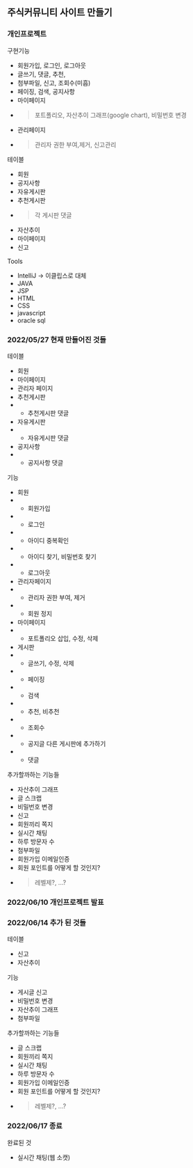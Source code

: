## 주식커뮤니티 사이트 만들기

### 개인프로젝트

구현기능

- 회원가입, 로그인, 로그아웃
- 글쓰기, 댓글, 추천,
- 첨부파일, 신고, 조회수(미흡)
- 페이징, 검색, 공지사항
- 마이페이지
- > 포트폴리오, 자산추이 그래프(google chart), 비밀번호 변경
- 관리페이지
- > 관리자 권한 부여,제거, 신고관리

테이블

- 회원
- 공지사항
- 자유게시판
- 추천게시판
- > 각 게시판 댓글 
- 자산추이
- 마이페이지
- 신고


Tools

- IntelliJ -> 이클립스로 대체 
- JAVA
- JSP
- HTML
- CSS
- javascript
- oracle sql

### 2022/05/27 현재 만들어진 것들

테이블
- 회원
- 마이페이지
- 관리자 페이지
- 추천게시판
- - 추천게시판 댓글
- 자유게시판
- - 자유게시판 댓글
- 공지사항
- - 공지사항 댓글

기능
- 회원
- - 회원가입
- - 로그인
- - 아이디 중복확인
- - 아이디 찾기, 비밀번호 찾기
- - 로그아웃
- 관리자페이지
- - 관리자 권한 부여, 제거
- - 회원 정지
- 마이페이지
- - 포트폴리오 삽입, 수정, 삭제
- 게시판
- - 글쓰기, 수정, 삭제
- - 페이징
- - 검색
- - 추천, 비추천
- - 조회수
- - 공지글 다른 게시판에 추가하기
- - 댓글

추가할까하는 기능들
- 자산추이 그래프
- 글 스크랩 
- 비밀번호 변경
- 신고
- 회원끼리 쪽지
- 실시간 채팅
- 하루 방문자 수
- 첨부파일
- 회원가입 이메일인증
- 회원 포인트를 어떻게 할 것인지?
- > 레벨제?, ...?

### 2022/06/10 개인프로젝트 발표

### 2022/06/14 추가 된 것들 

테이블
- 신고
- 자산추이

기능
- 게시글 신고
- 비밀번호 변경
- 자산추이 그래프
- 첨부파일

추가할까하는 기능들
- 글 스크랩 
- 회원끼리 쪽지
- 실시간 채팅
- 하루 방문자 수
- 회원가입 이메일인증
- 회원 포인트를 어떻게 할 것인지?
- > 레벨제?, ...?

### 2022/06/17 종료

완료된 것
- 실시간 채팅(웹 소캣)
